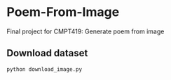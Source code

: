 # Poem-From-Image
Final project for CMPT419: Generate poem from image

## Download dataset

```bash
python download_image.py
```

